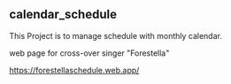 ## calendar_schedule

This Project is to manage schedule with monthly calendar.

web page for cross-over singer "Forestella"

https://forestellaschedule.web.app/
